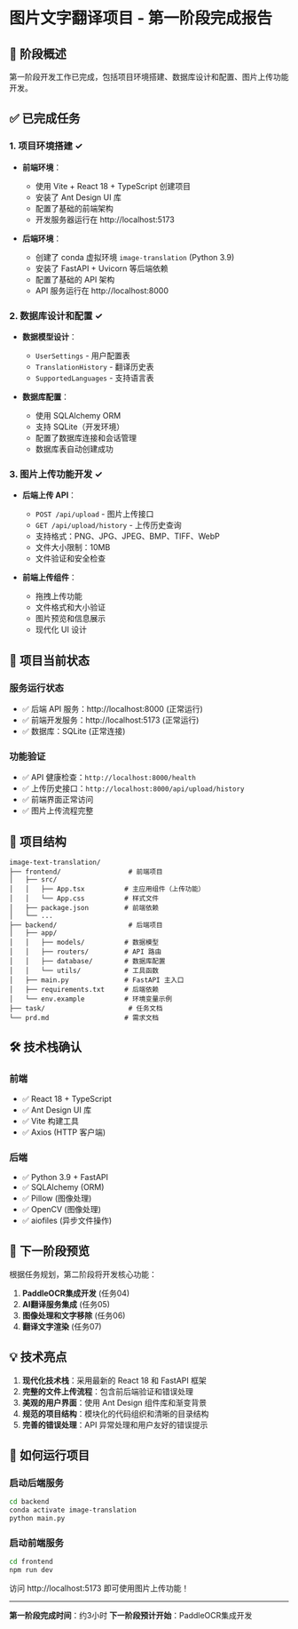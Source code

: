 # 图片文字翻译项目 - 第一阶段完成报告

## 🎉 阶段概述
第一阶段开发工作已完成，包括项目环境搭建、数据库设计和配置、图片上传功能开发。

## ✅ 已完成任务

### 1. 项目环境搭建 ✓
- **前端环境**：
  - 使用 Vite + React 18 + TypeScript 创建项目
  - 安装了 Ant Design UI 库
  - 配置了基础的前端架构
  - 开发服务器运行在 http://localhost:5173

- **后端环境**：
  - 创建了 conda 虚拟环境 `image-translation` (Python 3.9)
  - 安装了 FastAPI + Uvicorn 等后端依赖
  - 配置了基础的 API 架构
  - API 服务运行在 http://localhost:8000

### 2. 数据库设计和配置 ✓
- **数据模型设计**：
  - `UserSettings` - 用户配置表
  - `TranslationHistory` - 翻译历史表
  - `SupportedLanguages` - 支持语言表

- **数据库配置**：
  - 使用 SQLAlchemy ORM
  - 支持 SQLite（开发环境）
  - 配置了数据库连接和会话管理
  - 数据库表自动创建成功

### 3. 图片上传功能开发 ✓
- **后端上传 API**：
  - `POST /api/upload` - 图片上传接口
  - `GET /api/upload/history` - 上传历史查询
  - 支持格式：PNG、JPG、JPEG、BMP、TIFF、WebP
  - 文件大小限制：10MB
  - 文件验证和安全检查

- **前端上传组件**：
  - 拖拽上传功能
  - 文件格式和大小验证
  - 图片预览和信息展示
  - 现代化 UI 设计

## 🚀 项目当前状态

### 服务运行状态
- ✅ 后端 API 服务：http://localhost:8000 (正常运行)
- ✅ 前端开发服务：http://localhost:5173 (正常运行)
- ✅ 数据库：SQLite (正常连接)

### 功能验证
- ✅ API 健康检查：`http://localhost:8000/health` 
- ✅ 上传历史接口：`http://localhost:8000/api/upload/history`
- ✅ 前端界面正常访问
- ✅ 图片上传流程完整

## 📁 项目结构
```
image-text-translation/
├── frontend/                 # 前端项目
│   ├── src/
│   │   ├── App.tsx          # 主应用组件（上传功能）
│   │   └── App.css          # 样式文件
│   ├── package.json         # 前端依赖
│   └── ...
├── backend/                  # 后端项目
│   ├── app/
│   │   ├── models/          # 数据模型
│   │   ├── routers/         # API 路由
│   │   ├── database/        # 数据库配置
│   │   └── utils/           # 工具函数
│   ├── main.py              # FastAPI 主入口
│   ├── requirements.txt     # 后端依赖
│   └── env.example          # 环境变量示例
├── task/                     # 任务文档
└── prd.md                   # 需求文档
```

## 🛠 技术栈确认

### 前端
- ✅ React 18 + TypeScript
- ✅ Ant Design UI 库
- ✅ Vite 构建工具
- ✅ Axios (HTTP 客户端)

### 后端  
- ✅ Python 3.9 + FastAPI
- ✅ SQLAlchemy (ORM)
- ✅ Pillow (图像处理)
- ✅ OpenCV (图像处理)
- ✅ aiofiles (异步文件操作)

## 🎯 下一阶段预览
根据任务规划，第二阶段将开发核心功能：
1. **PaddleOCR集成开发** (任务04)
2. **AI翻译服务集成** (任务05)  
3. **图像处理和文字移除** (任务06)
4. **翻译文字渲染** (任务07)

## 💡 技术亮点
1. **现代化技术栈**：采用最新的 React 18 和 FastAPI 框架
2. **完整的文件上传流程**：包含前后端验证和错误处理
3. **美观的用户界面**：使用 Ant Design 组件库和渐变背景
4. **规范的项目结构**：模块化的代码组织和清晰的目录结构
5. **完善的错误处理**：API 异常处理和用户友好的错误提示

## 🔧 如何运行项目

### 启动后端服务
```bash
cd backend
conda activate image-translation
python main.py
```

### 启动前端服务
```bash
cd frontend
npm run dev
```

访问 http://localhost:5173 即可使用图片上传功能！

---
**第一阶段完成时间**：约3小时
**下一阶段预计开始**：PaddleOCR集成开发 